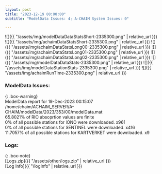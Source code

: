 ```yaml
---
layout: post
title: "2023-12-19 00:00:00"
subtitle: "ModelData Issues: 4; A-CHAIM System Issues: 0"

---
```


![]({{ "/assets/img/modelDataDataStatsShort-2335300.png" | relative_url }})
![]({{ "/assets/img/achaimDataStatsShort-2335300.png" | relative_url }})
![]({{ "/assets/img/achaimDataStatsLong00-2335300.png" | relative_url }})
![]({{ "/assets/img/achaimDataStatsLong01-2335300.png" | relative_url }})
![]({{ "/assets/img/achaimDataStatsLong02-2335300.png" | relative_url }})
![]({{ "/assets/img/modelDataDataStats-2335300.png" | relative_url }})
![]({{ "/assets/img/modelDataStationStats-2335300.png" | relative_url }})
![]({{ "/assets/img/achaimRunTime-2335300.png" | relative_url }})


### ModelData Issues:  
  
{: .box-warning}  
 ModelData report for 19-Dec-2023 00:15:07   
 /home/chaim/ACHAIM_SERVER/A-CHAIM/modelData/2023/353/00/modelData.mat   
 65.8021% of RIO absoprtion values are finite   
 0% of all possible stations for IONO were downloaded. x961   
 0% of all possible stations for SENTINEL were downloaded. x416   
 11.7057% of all possible stations for KARTVERKET were downloaded. x9   
  


### Logs:  
  
{: .box-note}  
[Logs.zip]({{ "/assets/other/logs.zip" | relative_url }})  
[Log Info]({{ "/logInfo" | relative_url }})  

